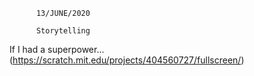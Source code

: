           13/JUNE/2020
          
          Storytelling


If I had a superpower...(https://scratch.mit.edu/projects/404560727/fullscreen/)
